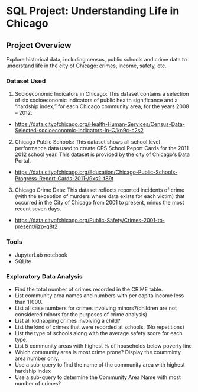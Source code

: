 # SQL Project: Understanding Life in Chicago 

## Project Overview
Explore historical data, including census, public schools and crime data to understand life in the city of Chicago: crimes, income, safety, etc.

### Dataset Used

1. Socioeconomic Indicators in Chicago: This dataset contains a selection of six socioeconomic indicators of public health significance and a “hardship index,” for each Chicago community area, for the years 2008 – 2012.
* https://data.cityofchicago.org/Health-Human-Services/Census-Data-Selected-socioeconomic-indicators-in-C/kn9c-c2s2

2. Chicago Public Schools: This dataset shows all school level performance data used to create CPS School Report Cards for the 2011-2012 school year. This dataset is provided by the city of Chicago's Data Portal.
* https://data.cityofchicago.org/Education/Chicago-Public-Schools-Progress-Report-Cards-2011-/9xs2-f89t

3. Chicago Crime Data: This dataset reflects reported incidents of crime (with the exception of murders where data exists for each victim) that occurred in the City of Chicago from 2001 to present, minus the most recent seven days.
* https://data.cityofchicago.org/Public-Safety/Crimes-2001-to-present/ijzp-q8t2


### Tools
* JupyterLab notebook
* SQLite

### Exploratory Data Analysis
- Find the total number of crimes recorded in the CRIME table.
- List community area names and numbers with per capita income less than 11000.
- List all case numbers for crimes involving minors?(children are not considered minors for the purposes of crime analysis)
- List all kidnapping crimes involving a child?
- List the kind of crimes that were recorded at schools. (No repetitions)
- List the type of schools along with the average safety score for each type.
- List 5 community areas with highest % of households below poverty line
- Which community area is most crime prone? Display the coumminty area number only.
- Use a sub-query to find the name of the community area with highest hardship index
- Use a sub-query to determine the Community Area Name with most number of crimes?
